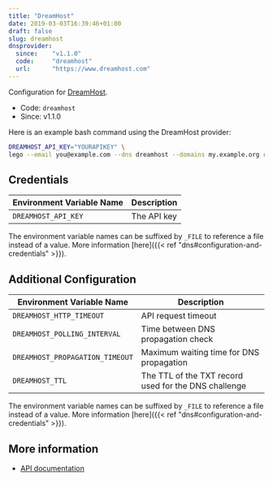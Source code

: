 ```yaml
---
title: "DreamHost"
date: 2019-03-03T16:39:46+01:00
draft: false
slug: dreamhost
dnsprovider:
  since:    "v1.1.0"
  code:     "dreamhost"
  url:      "https://www.dreamhost.com"
---
```


<!-- THIS DOCUMENTATION IS AUTO-GENERATED. PLEASE DO NOT EDIT. -->
<!-- providers/dns/dreamhost/dreamhost.toml -->
<!-- THIS DOCUMENTATION IS AUTO-GENERATED. PLEASE DO NOT EDIT. -->


Configuration for [DreamHost](https://www.dreamhost.com).


<!--more-->

- Code: `dreamhost`
- Since: v1.1.0


Here is an example bash command using the DreamHost provider:

```bash
DREAMHOST_API_KEY="YOURAPIKEY" \
lego --email you@example.com --dns dreamhost --domains my.example.org run
```




## Credentials

| Environment Variable Name | Description |
|-----------------------|-------------|
| `DREAMHOST_API_KEY` | The API key |

The environment variable names can be suffixed by `_FILE` to reference a file instead of a value.
More information [here]({{< ref "dns#configuration-and-credentials" >}}).


## Additional Configuration

| Environment Variable Name | Description |
|--------------------------------|-------------|
| `DREAMHOST_HTTP_TIMEOUT` | API request timeout |
| `DREAMHOST_POLLING_INTERVAL` | Time between DNS propagation check |
| `DREAMHOST_PROPAGATION_TIMEOUT` | Maximum waiting time for DNS propagation |
| `DREAMHOST_TTL` | The TTL of the TXT record used for the DNS challenge |

The environment variable names can be suffixed by `_FILE` to reference a file instead of a value.
More information [here]({{< ref "dns#configuration-and-credentials" >}}).




## More information

- [API documentation](https://help.dreamhost.com/hc/en-us/articles/217560167-API_overview)

<!-- THIS DOCUMENTATION IS AUTO-GENERATED. PLEASE DO NOT EDIT. -->
<!-- providers/dns/dreamhost/dreamhost.toml -->
<!-- THIS DOCUMENTATION IS AUTO-GENERATED. PLEASE DO NOT EDIT. -->

